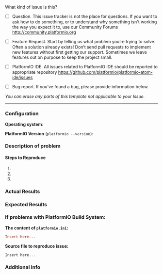 What kind of issue is this?

- [ ] Question. This issue tracker is not the place for questions. If you want to ask how to do
      something, or to understand why something isn't working the way you expect it to, use
      our Community Forums http://community.platformio.org

- [ ] Feature Request. Start by telling us what problem you’re trying to solve. Often a solution
      already exists! Don’t send pull requests to implement new features without first getting our
      support. Sometimes we leave features out on purpose to keep the project small.

- [ ] PlatformIO IDE. All issues related to PlatformIO IDE should be reported to appropriate repository
      https://github.com/platformio/platformio-atom-ide/issues

- [ ] Bug report. If you’ve found a bug, please provide information below.

*You can erase any parts of this template not applicable to your Issue.*

------------------------------------------------------------------

### Configuration

**Operating system**:

**PlatformIO Version** (`platformio --version`):

### Description of problem


#### Steps to Reproduce

1.
2.
3.

### Actual Results


### Expected Results


### If problems with PlatformIO Build System:

**The content of `platformio.ini`:**
```ini
Insert here...
```

**Source file to reproduce issue:**
```cpp
Insert here...
```

### Additional info
